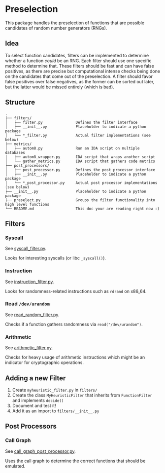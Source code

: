 # Preselection
This package handles the preselection of functions that are possible candidates of random number generators (RNGs).

## Idea
To select function candidates, filters can be implemented to determine whether a function *could* be an RNG.
Each filter should use one specific method to determine that.
These filters should be fast and can have false positives, as there are precise but computational intense checks being done on the candidates that come out of the preselection.
A filter should favor false positives over false negatives, as the former can be sorted out later, but the latter would be missed entirely (which is bad).

## Structure
```
.
├── filters/
│   ├── filter.py               Defines the filter interface
│   ├── __init__.py             Placeholder to indicate a python package
│   └── *_filter.py             Actual filter implementations (see below)
├── metrics/
│   ├── autom8.py               Run an IDA script on multiple databases
│   ├── autom8_wrapper.py       IDA script that wraps another script
│   └── gather_metrics.py       IDA script that gathers code metrics
├── post_processors/
│   ├── post_processor.py       Defines the post processor interface
│   ├── __init__.py             Placeholder to indicate a python package
│   └── *_post_processor.py     Actual post processor implementations (see below)
├── __init__.py                 Placeholder to indicate a python package
├── preselect.py                Groups the filter functionality into high level functions
└── README.md                   This doc your are reading right now :)
```

## Filters

### Syscall
See [syscall_filter.py](filters/syscall_filter.py).

Looks for interesting syscalls (or libc `_syscall()`).

### Instruction
See [instruction_filter.py](filters/instruction_filter.py).

Looks for randomness-related instructions such as `rdrand` on x86_64.

### Read `/dev/urandom`
See [read_random_filter.py](filters/read_random_filter.py).

Checks if a function gathers randomness via `read("/dev/urandom")`.

### Arithmetic
See [arithmetic_filter.py](filters/arithmetic_filter.py).

Checks for heavy usage of arithmetic instructions which might be an indicator for cryptographic operations.

## Adding a new Filter
1. Create `myheuristic_filter.py` in `filters/`
1. Create the class `MyHeuristicFilter` that inherits from `FunctionFilter` and implements `decide()`
1. Document and test it!
1. Add it as an import to `filters/__init__.py`

## Post Processors


### Call Graph
See [call_graph_post_processor.py](post_processors/call_graph_post_processor.py).

Uses the call graph to determine the correct functions that should be emulated.
